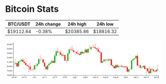 # Bitcoin Stats

BTC/USDT|24h change|24h high|24h low|
|---|---|---|---|
|$19112.64|-0.38%|$20385.86|$18816.32|

<img src="./chart.svg">
